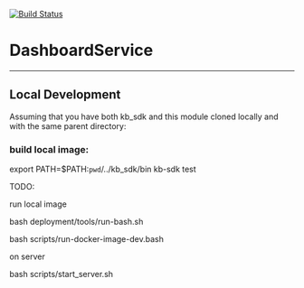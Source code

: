 [![Build Status](https://travis-ci.org/kbaseapps/DashboardService.svg?branch=master)](https://travis-ci.org/kbaseapps/DashboardService)

# DashboardService
---

## Local Development

Assuming that you have both kb_sdk and this module cloned locally and with the same parent directory:

### build local image:

export PATH=$PATH:`pwd`/../kb_sdk/bin
kb-sdk test

TODO: 

run local image

bash deployment/tools/run-bash.sh

bash scripts/run-docker-image-dev.bash

on server

bash scripts/start_server.sh